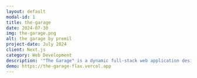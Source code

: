 ```yaml
---
layout: default
modal-id: 1
title: the-garage
date: 2024-07-30
img: the-garage.png
alt: the garage by premil
project-date: July 2024
client: Next.js
category: Web Development
description: '"The Garage" is a dynamic full-stack web application designed to foster a community of individuals focused on empowering themselves as personal brands. Developed using Next.js and MySQL, the platform provides an engaging and user-friendly experience for both subscribers and content creators within the "The Garage" community by Premil.'
demo: https://the-garage-flax.vercel.app
---
```

